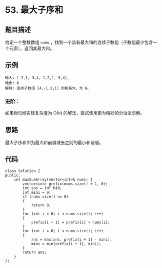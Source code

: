 # 53. 最大子序和

## 题目描述

给定一个整数数组 `nums` ，找到一个具有最大和的连续子数组（子数组最少包含一个元素），返回其最大和。

## 示例

```
输入: [-2,1,-3,4,-1,2,1,-5,4],
输出: 6
解释: 连续子数组 [4,-1,2,1] 的和最大，为 6。
```

### 进阶：

如果你已经实现复杂度为 O(*n*) 的解法，尝试使用更为精妙的分治法求解。

## 思路

最大子序和即为最大和前缀减去之前的最小和前缀。

## 代码

```
class Solution {
public:
    int maxSubArray(vector<int>& nums) {
        vector<int> prefix(nums.size() + 1, 0);
        int ans = INT_MIN;
        int mini = 0;
        if (nums.size() == 0)
        {
            return 0;
        }
        for (int i = 0; i < nums.size(); i++)
        {
            prefix[i + 1] = prefix[i] + nums[i]; 
        }
        for (int i = 0; i < nums.size(); i++)
        {
            ans = max(ans, prefix[i + 1] - mini);
            mini = min(prefix[i + 1], mini);
        }
        return ans;
    }
};
```

